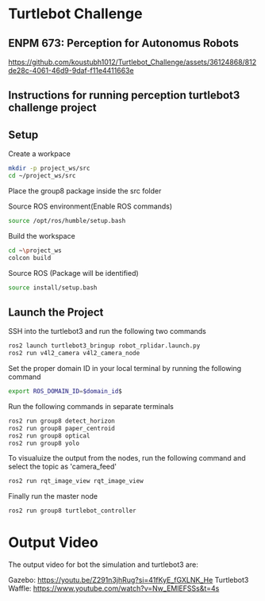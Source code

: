# Turtlebot Challenge

## ENPM 673: Perception for Autonomus Robots

https://github.com/koustubh1012/Turtlebot_Challenge/assets/36124868/812de28c-4061-46d9-9daf-f11e4411663e

## Instructions for running perception turtlebot3 challenge project

## Setup

Create a workpace

```sh
mkdir -p project_ws/src
cd ~/project_ws/src
```
Place the group8 package inside the src folder

Source ROS environment(Enable ROS commands)

```sh
source /opt/ros/humble/setup.bash
```

Build the workspace

```sh
cd ~\project_ws
colcon build
```

Source ROS (Package will be identified)

```sh
source install/setup.bash
```

## Launch the Project


SSH into the turtlebot3 and run the following two commands

```sh
ros2 launch turtlebot3_bringup robot_rplidar.launch.py
ros2 run v4l2_camera v4l2_camera_node
```

Set the proper domain ID in your local terminal by running the following command
```sh
export ROS_DOMAIN_ID=$domain_id$
```

Run the following commands in separate terminals

```sh
ros2 run group8 detect_horizon
ros2 run group8 paper_centroid
ros2 run group8 optical
ros2 run group8 yolo
```

To visualuize the output from the nodes, run the following command and select the topic as 'camera_feed'

```sh
ros2 run rqt_image_view rqt_image_view
```

Finally run the master node

```sh
ros2 run group8 turtlebot_controller
```

# Output Video

The output video for bot the simulation and turtlebot3 are:

Gazebo: https://youtu.be/Z291n3jhRug?si=41fKyE_fGXLNK_He
Turtlebot3 Waffle: https://www.youtube.com/watch?v=Nw_EMlEFSSs&t=4s

